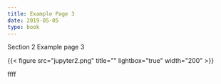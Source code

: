 ```yaml
---
title: Example Page 3
date: 2019-05-05
type: book
---
```


Section 2 Example page 3

{{< figure src="jupyter2.png" title="" lightbox="true" width="200" >}}

ffff